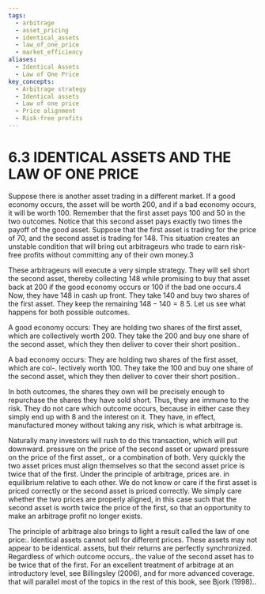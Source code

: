 ```yaml
---
tags:
  - arbitrage
  - asset_pricing
  - identical_assets
  - law_of_one_price
  - market_efficiency
aliases:
  - Identical Assets
  - Law of One Price
key_concepts:
  - Arbitrage strategy
  - Identical assets
  - Law of one price
  - Price alignment
  - Risk-free profits
---
```


# 6.3 IDENTICAL ASSETS AND THE LAW OF ONE PRICE

Suppose there is another asset trading in a different market. If a good economy occurs, the asset will be worth 200, and if a bad economy occurs, it will be worth 100. Remember that the first asset pays 100 and 50 in the two outcomes. Notice that this second asset pays exactly two times the payoff of the good asset. Suppose that the first asset is trading for the price of 70, and the second asset is trading for 148. This situation creates an unstable condition that will bring out arbitrageurs who trade to earn risk-free profits without committing any of their own money.3

These arbitrageurs will execute a very simple strategy. They will sell short the second asset, thereby collecting 148 while promising to buy that asset back at 200 if the good economy occurs or 100 if the bad one occurs.4 Now, they have 148 in cash up front. They take 140 and buy two shares of the first asset. They keep the remaining $148-140=8$ 5. Let us see what happens for both possible outcomes.

A good economy occurs: They are holding two shares of the first asset, which are collectively worth 200. They take the 200 and buy one share of the second asset, which they then deliver to cover their short position..

A bad economy occurs: They are holding two shares of the first asset, which are col-. lectively worth 100. They take the 100 and buy one share of the second asset, which they then deliver to cover their short position..

In both outcomes, the shares they own will be precisely enough to repurchase the shares they have sold short. Thus, they are immune to the risk. They do not care which outcome occurs, because in either case they simply end up with 8 and the interest on it. They have, in effect, manufactured money without taking any risk, which is what arbitrage is.

Naturally many investors will rush to do this transaction, which will put downward. pressure on the price of the second asset or upward pressure on the price of the first asset,. or a combination of both. Very quickly the two asset prices must align themselves so that the second asset price is twice that of the first. Under the principle of arbitrage, prices are. in equilibrium relative to each other. We do not know or care if the first asset is priced correctly or the second asset is priced correctly. We simply care whether the two prices are properly aligned, in this case such that the second asset is worth twice the price of the first, so that an opportunity to make an arbitrage profit no longer exists.

The principle of arbitrage also brings to light a result called the law of one price:. Identical assets cannot sell for different prices. These assets may not appear to be identical. assets, but their returns are perfectly synchronized. Regardless of which outcome occurs,. the value of the second asset has to be twice that of the first. For an excellent treatment of arbitrage at an introductory level, see Billingsley (2006), and for more advanced coverage. that will parallel most of the topics in the rest of this book, see Bjork (1998)..
